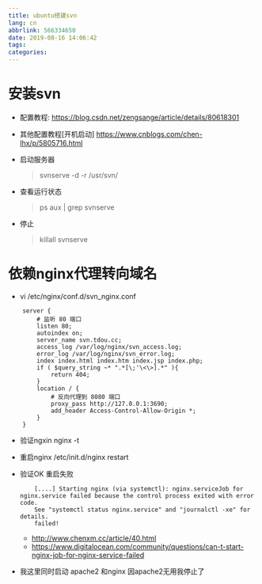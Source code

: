 ```yaml
---
title: ubuntu搭建svn
lang: cn
abbrlink: 566334650
date: 2019-08-16 14:06:42
tags:
categories:
---
```


# 安装svn

- 配置教程: https://blog.csdn.net/zengsange/article/details/80618301
- 其他配置教程[开机启动] https://www.cnblogs.com/chen-lhx/p/5805716.html



- 启动服务器
    > svnserve -d -r /usr/svn/

- 查看运行状态
    > ps aux | grep svnserve

- 停止
    > killall svnserve


# 依赖nginx代理转向域名

- vi /etc/nginx/conf.d/svn_nginx.conf

``` nginx.config
	server {
		# 监听 80 端口
		listen 80;
		autoindex on;
		server_name svn.tdou.cc;
		access_log /var/log/nginx/svn_access.log;
		error_log /var/log/nginx/svn_error.log;
		index index.html index.htm index.jsp index.php;
		if ( $query_string ~* ".*[\;'\<\>].*" ){
			return 404;
		}
		location / {
			# 反向代理到 8080 端口
			proxy_pass http://127.0.0.1:3690;
			add_header Access-Control-Allow-Origin *;
		}
	} 
```

- 验证ngxin nginx -t 
- 重启nginx /etc/init.d/nginx restart 

- 验证OK 重启失败
	```
		[....] Starting nginx (via systemctl): nginx.serviceJob for nginx.service failed because the control process exited with error code.
		See "systemctl status nginx.service" and "journalctl -xe" for details.
		failed! 
	```
	- http://www.chenxm.cc/article/40.html
	- https://www.digitalocean.com/community/questions/can-t-start-nginx-job-for-nginx-service-failed

- 我这里同时启动 apache2 和nginx 因apache2无用我停止了